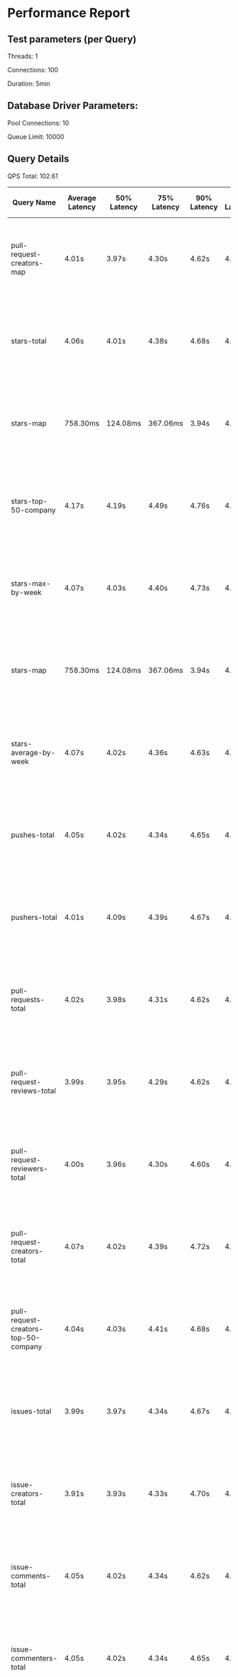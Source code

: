 # Performance Report

## Test parameters (per Query)

Threads: 1

Connections: 100

Duration: 5min

## Database Driver Parameters:

Pool Connections: 10

Queue Limit: 10000

## Query Details

QPS Total: 102.61

| Query Name                           | Average Latency | 50% Latency | 75% Latency | 90% Latency | 99% Latency | Request in Duration                   | Request/Sec | Socket Errors                                               | HTTP Errors |
|--------------------------------------|-----------------|-------------|-------------|-------------|-------------|---------------------------------------|-------------|-------------------------------------------------------------|-------------|
| pull-request-creators-map            | 4.01s           | 3.97s       | 4.30s       | 4.62s       | 4.96s       | 1140 requests in 5.00m, 1.72MB read   | 3.80        | Socket errors: connect 2520, read 534, write 0, timeout 217 | 3           |
| stars-total                          | 4.06s           | 4.01s       | 4.38s       | 4.68s       | 4.98s       | 1205 requests in 5.00m, 640.16KB read | 4.02        | Socket errors: connect 2347, read 514, write 0, timeout 158 | 1           |
| stars-map                            | 758.30ms        | 124.08ms    | 367.06ms    | 3.94s       | 4.79s       | 1072 requests in 5.00m, 4.91MB read   | 3.57        | Socket errors: connect 2783, read 632, write 0, timeout 50  | 2           |
| stars-top-50-company                 | 4.17s           | 4.19s       | 4.49s       | 4.76s       | 4.95s       | 1010 requests in 5.00m, 3.12MB read   | 3.37        | Socket errors: connect 2536, read 586, write 0, timeout 290 | 6           |
| stars-max-by-week                    | 4.07s           | 4.03s       | 4.40s       | 4.73s       | 4.97s       | 1504 requests in 5.00m, 0.92MB read   | 5.01        | Socket errors: connect 2192, read 617, write 0, timeout 342 | 6           |
| stars-map                            | 758.30ms        | 124.08ms    | 367.06ms    | 3.94s       | 4.79s       | 1072 requests in 5.00m, 4.91MB read   | 3.57        | Socket errors: connect 2783, read 632, write 0, timeout 50  | 2           |
| stars-average-by-week                | 4.07s           | 4.02s       | 4.36s       | 4.63s       | 4.97s       | 944 requests in 5.00m, 597.20KB read  | 3.15        | Socket errors: connect 2428, read 440, write 0, timeout 242 |             |
| pushes-total                         | 4.05s           | 4.02s       | 4.34s       | 4.65s       | 4.95s       | 1230 requests in 5.00m, 624.57KB read | 4.10        | Socket errors: connect 2322, read 538, write 0, timeout 242 | 2           |
| pushers-total                        | 4.01s           | 4.09s       | 4.39s       | 4.67s       | 4.96s       | 1297 requests in 5.00m, 693.84KB read | 4.32        | Socket errors: connect 2453, read 636, write 0, timeout 349 | 15          |
| pull-requests-total                  | 4.02s           | 3.98s       | 4.31s       | 4.62s       | 4.93s       | 1029 requests in 5.00m, 555.72KB read | 3.43        | Socket errors: connect 2345, read 485, write 0, timeout 99  | 1           |
| pull-request-reviews-total           | 3.99s           | 3.95s       | 4.29s       | 4.62s       | 4.98s       | 1115 requests in 5.00m, 607.74KB read | 3.72        | Socket errors: connect 2315, read 473, write 0, timeout 209 | 7           |
| pull-request-reviewers-total         | 4.00s           | 3.96s       | 4.30s       | 4.60s       | 4.96s       | 1271 requests in 5.00m, 707.45KB read | 4.24        | Socket errors: connect 2499, read 539, write 0, timeout 244 | 4           |
| pull-request-creators-total          | 4.07s           | 4.02s       | 4.39s       | 4.72s       | 4.98s       | 2013 requests in 5.00m, 1.07MB read   | 6.71        | Socket errors: connect 1791, read 840, write 0, timeout 374 |             |
| pull-request-creators-top-50-company | 4.04s           | 4.03s       | 4.41s       | 4.68s       | 4.97s       | 1173 requests in 5.00m, 2.83MB read   | 3.91        | Socket errors: connect 2467, read 600, write 0, timeout 326 | 8           |
| issues-total                         | 3.99s           | 3.97s       | 4.34s       | 4.67s       | 4.95s       | 1392 requests in 5.00m, 745.40KB read | 4.64        | Socket errors: connect 2497, read 629, write 0, timeout 324 | 7           |
| issue-creators-total                 | 3.91s           | 3.93s       | 4.33s       | 4.70s       | 4.98s       | 1368 requests in 5.00m, 736.28KB read | 4.56        | Socket errors: connect 2381, read 645, write 0, timeout 367 | 16          |
| issue-comments-total                 | 4.05s           | 4.02s       | 4.34s       | 4.62s       | 4.94s       | 1129 requests in 5.00m, 620.78KB read | 3.76        | Socket errors: connect 2256, read 505, write 0, timeout 215 | 2           |
| issue-commenters-total               | 4.05s           | 4.02s       | 4.34s       | 4.65s       | 4.95s       | 1221 requests in 5.00m, 667.68KB read | 4.07        | Socket errors: connect 2288, read 596, write 0, timeout 212 | 1           |
| forkers-total                        | 3.97s           | 3.97s       | 4.28s       | 4.60s       | 4.96s       | 1175 requests in 5.00m, 632.91KB read | 3.91        | Socket errors: connect 2328, read 535, write 0, timeout 270 | 8           |
| committers-total                     | 4.05s           | 4.00s       | 4.34s       | 4.65s       | 4.96s       | 1123 requests in 5.00m, 602.05KB read | 3.74        | Socket errors: connect 2333, read 541, write 0, timeout 194 | 1           |
| commits-total                        | 4.01s           | 3.95s       | 4.32s       | 4.63s       | 4.94s       | 1222 requests in 5.00m, 657.30KB read | 4.07        | Socket errors: connect 2319, read 508, write 0, timeout 206 | 5           |
| commit-commenters-total              | 4.05s           | 4.04s       | 4.38s       | 4.69s       | 4.97s       | 1018 requests in 5.00m, 554.75KB read | 3.39        | Socket errors: connect 2325, read 415, write 0, timeout 226 | 5           |
| commits-time-distribution            | 4.06s           | 4.04s       | 4.36s       | 4.68s       | 4.97s       | 1121 requests in 5.00m, 5.18MB read   | 3.74        | Socket errors: connect 2624, read 593, write 0, timeout 284 | 8           |
| pull-requests-history                | 4.11s           | 4.09s       | 4.40s       | 4.72s       | 4.98s       | 1058 requests in 5.00m, 6.56MB read   | 3.53        | Socket errors: connect 2574, read 618, write 0, timeout 237 | 3           |
| pull-request-creators-per-month      | 4.14s           | 4.11s       | 4.44s       | 4.75s       | 4.97s       | 973 requests in 5.00m, 5.73MB read    | 3.24        | Socket errors: connect 2597, read 514, write 0, timeout 180 | 2           |
| stars-history                        | 4.12s           | 4.08s       | 4.39s       | 4.66s       | 4.96s       | 913 requests in 5.00m, 7.89MB read    | 3.04        | Socket errors: connect 2659, read 570, write 0, timeout 243 |             |
